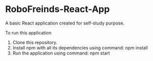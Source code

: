 # RoboFreinds-React-App
A basic React application created for self-study purpose.

To run this application
1) Clone this repository.
2) Install npm with all its dependencies using command: npm install
3) Run the application using command: npm start
